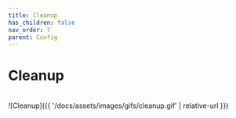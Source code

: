 ```yaml
---
title: Cleanup
has_children: false
nav_order: 7
parent: Config
---
```


# Cleanup

<br/>![Cleanup]({{ '/docs/assets/images/gifs/cleanup.gif' | relative-url }})<br/>